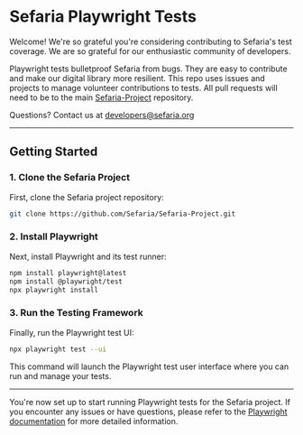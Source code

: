# Sefaria Playwright Tests
Welcome! We're so grateful you're considering contributing to Sefaria's test coverage. We are so grateful for our enthusiastic community of developers. 

Playwright tests bulletproof Sefaria from bugs. They are easy to contribute and make our digital library more resilient. This repo uses issues and projects to manage volunteer contributions to tests. All pull requests will need to be to the main [Sefaria-Project](https://github.com/Sefaria/Sefaria-Project) repository. 

Questions? Contact us at developers@sefaria.org

---

## Getting Started

### 1. Clone the Sefaria Project

First, clone the Sefaria project repository:

```bash
git clone https://github.com/Sefaria/Sefaria-Project.git
```

### 2. Install Playwright

Next, install Playwright and its test runner:

```bash
npm install playwright@latest
npm install @playwright/test
npx playwright install
```

### 3. Run the Testing Framework

Finally, run the Playwright test UI:

```bash
npx playwright test --ui
```

This command will launch the Playwright test user interface where you can run and manage your tests.

---

You're now set up to start running Playwright tests for the Sefaria project. If you encounter any issues or have questions, please refer to the [Playwright documentation](https://playwright.dev/docs/intro) for more detailed information.
